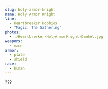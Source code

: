 ```yaml
---
slug: holy-armor-knight
name: Holy Armor Knight
line:
  - Heartbreaker Hobbies
  - "Magic: The Gathering"
photos:
  - ./Heartbreaker-HolyArmorKnight-Dankel.jpg
weapons:
  - mace
armor:
  - plate
  - shield
race:
  - human
---
```


???
